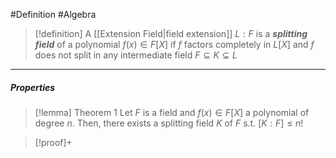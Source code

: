 #Definition #Algebra 

> [!definition] 
> A [[Extension Field|field extension]] $L:F$ is a ***splitting field*** of a polynomial $f(x)\in F[X]$ if $f$ factors completely in $L[X]$ and $f$ does not split in any intermediate field $F\subseteq K\subsetneq L$
---
##### Properties
> [!lemma] Theorem 1
> Let $F$ is a field and $f(x)\in F[X]$ a polynomial of degree $n$. Then, there exists a splitting field $K$ of $F$ s.t. $[K:F]\leq n!$

> [!proof]+
> 